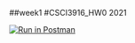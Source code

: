 ##week1
#CSCI3916_HW0 2021


[![Run in Postman](https://run.pstmn.io/button.svg)](https://app.getpostman.com/run-collection/500083a2bb8d5e45e861?action=collection%2Fimport#?env%5BNew%20Environment%5D=W3sia2V5IjoiYm9va190aXRsZSIsInZhbHVlIjoiIiwiZW5hYmxlZCI6dHJ1ZSwidHlwZSI6ImFueSIsInNlc3Npb25WYWx1ZSI6IlR1cmluZyIsInNlc3Npb25JbmRleCI6MH1d)

